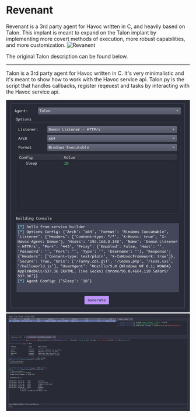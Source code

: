 # Revenant

Revenant is a 3rd party agent for Havoc written in C, and heavily based on Talon. This implant is meant to expand on the Talon implant by implementing more covert methods of execution, more robust capabilities, and more customization.
![Revanent](https://user-images.githubusercontent.com/22229087/221421554-b4354743-8d90-432b-9c9b-5d0ffde748f7.png)

The original Talon description can be found below.

-------------------------------------------------------------------------------------------------------------------------------------------------------------------------

Talon is a 3rd party agent for Havoc written in C. It's very minimalistic and it's meant to show how to work with the Havoc service api.
Talon.py is the script that handles callbacks, register reqeuest and tasks by interacting with the Havoc service api. 

![Payload Generator](Assets/PayloadGenerator.png)
![Havoc Talon Interacted](Assets/HavocTalonInteract.png)

